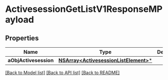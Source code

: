 # ActivesessionGetListV1ResponseMPayload

## Properties
Name | Type | Description | Notes
------------ | ------------- | ------------- | -------------
**aObjActivesession** | [**NSArray&lt;ActivesessionListElement&gt;***](ActivesessionListElement.md) |  | 

[[Back to Model list]](../README.md#documentation-for-models) [[Back to API list]](../README.md#documentation-for-api-endpoints) [[Back to README]](../README.md)


